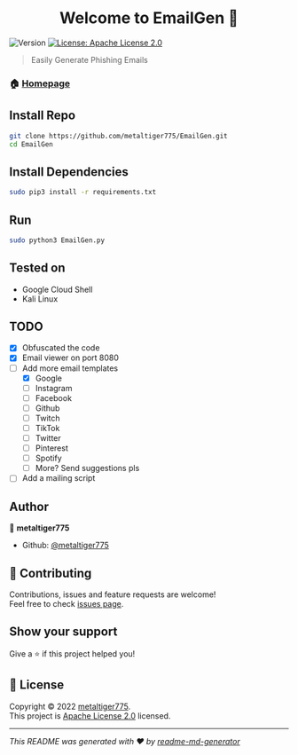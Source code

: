 <h1 align="center">Welcome to EmailGen 👋</h1>
<p>
  <img alt="Version" src="https://img.shields.io/badge/version-1.0-blue.svg?cacheSeconds=2592000" />
  <a href="https://www.apache.org/licenses/LICENSE-2.0" target="_blank">
    <img alt="License: Apache License 2.0" src="https://img.shields.io/badge/License-Apache License 2.0-yellow.svg" />
  </a>
</p>

> Easily Generate Phishing Emails

### 🏠 [Homepage](https://github.com/metaltiger775/EmailGen)

## Install Repo

```sh
git clone https://github.com/metaltiger775/EmailGen.git
cd EmailGen
```

## Install Dependencies

```sh
sudo pip3 install -r requirements.txt
```

## Run

```sh
sudo python3 EmailGen.py
```

## Tested on

- Google Cloud Shell
- Kali Linux

## TODO

- [x] Obfuscated the code
- [x] Email viewer on port 8080
- [ ] Add more email templates
  - [x]   Google
  - [ ]   Instagram
  - [ ]   Facebook
  - [ ]   Github
  - [ ]   Twitch
  - [ ]   TikTok
  - [ ]   Twitter
  - [ ]   Pinterest
  - [ ]   Spotify
  - [ ]   More? Send suggestions pls
- [ ] Add a mailing script

## Author

👤 **metaltiger775**

* Github: [@metaltiger775](https://github.com/metaltiger775)

## 🤝 Contributing

Contributions, issues and feature requests are welcome!<br />Feel free to check [issues page](https://github.com/metaltiger775/EmailGen/issues). 

## Show your support

Give a ⭐️ if this project helped you!

## 📝 License

Copyright © 2022 [metaltiger775](https://github.com/metaltiger775).<br />
This project is [Apache License 2.0](https://www.apache.org/licenses/LICENSE-2.0) licensed.

***
_This README was generated with ❤️ by [readme-md-generator](https://github.com/kefranabg/readme-md-generator)_
